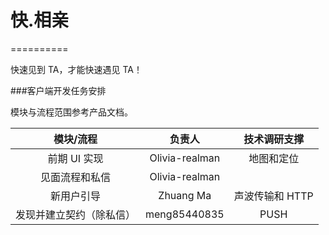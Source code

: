 # 快.相亲
==========

快速见到 TA，才能快速遇见 TA！

###客户端开发任务安排

模块与流程范围参考产品文档。

|模块/流程|负责人|技术调研支撑|
|:---:|:---:|:---:|
|前期 UI 实现|Olivia-realman|地图和定位|
|见面流程和私信|Olivia-realman||
|新用户引导|Zhuang Ma|声波传输和 HTTP|
|发现并建立契约（除私信）|meng85440835|PUSH|
